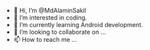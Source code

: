 - 👋 Hi, I’m @MdAlaminSakil
- 👀 I’m interested in coding.
- 🌱 I’m currently learning Android development.
- 💞️ I’m looking to collaborate on ...
- 📫 How to reach me ...

<!---
MdAlaminSakil/MdAlaminSakil is a ✨ special ✨ repository because its `README.md` (this file) appears on your GitHub profile.
You can click the Preview link to take a look at your changes.
--->
